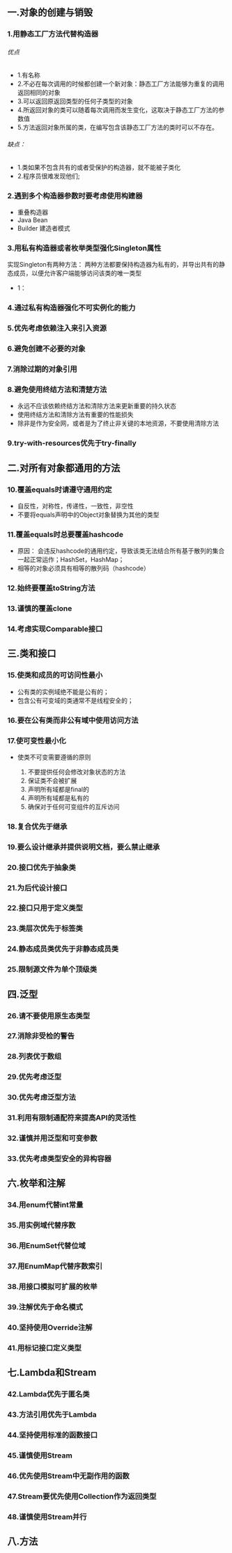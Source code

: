 ## 一.对象的创建与销毁
### 1.用静态工厂方法代替构造器
###### 优点
* 1.有名称
* 2.不必在每次调用的时候都创建一个新对象：静态工厂方法能够为重复的调用返回相同的对象
* 3.可以返回原返回类型的任何子类型的对象
* 4.所返回对象的类可以随着每次调用而发生变化，这取决于静态工厂方法的参数值
* 5.方法返回对象所属的类，在编写包含该静态工厂方法的类时可以不存在。
###### 缺点：
* 1.类如果不包含共有的或者受保护的构造器，就不能被子类化
* 2.程序员很难发现他们;
### 2.遇到多个构造器参数时要考虑使用构建器
* 重叠构造器
* Java Bean
* Builder 建造者模式
### 3.用私有构造器或者枚举类型强化Singleton属性
实现Singleton有两种方法：
两种方法都要保持构造器为私有的，并导出共有的静态成员，以便允许客户端能够访问该类的唯一类型
* 1：

### 4.通过私有构造器强化不可实例化的能力
### 5.优先考虑依赖注入来引入资源

### 6.避免创建不必要的对象
### 7.消除过期的对象引用
### 8.避免使用终结方法和清楚方法
* 永远不应该依赖终结方法和清除方法来更新重要的持久状态
* 使用终结方法和清除方法有重要的性能损失
* 除非是作为安全网，或者是为了终止非关键的本地资源，不要使用清除方法
### 9.try-with-resources优先于try-finally

## 二.对所有对象都通用的方法

### 10.覆盖equals时请遵守通用约定
 * 自反性，对称性，传递性，一致性，非空性
 * 不要将equals声明中的Object对象替换为其他的类型
### 11.覆盖equals时总要覆盖hashcode
* 原因： 会违反hashcode的通用约定，导致该类无法结合所有基于散列的集合一起正常运作；HashSet，HashMap；
* 相等的对象必须具有相等的散列码（hashcode）
### 12.始终要覆盖toString方法
### 13.谨慎的覆盖clone
### 14.考虑实现Comparable接口

## 三.类和接口

### 15.使类和成员的可访问性最小
* 公有类的实例域绝不能是公有的；
* 包含公有可变域的类通常不是线程安全的；
### 16.要在公有类而非公有域中使用访问方法
### 17.使可变性最小化
* 使类不可变需要遵循的原则
  
  1. 不要提供任何会修改对象状态的方法
  2. 保证类不会被扩展
  3. 声明所有域都是final的
  4. 声明所有域都是私有的
  5. 确保对于任何可变组件的互斥访问
### 18.复合优先于继承
### 19.要么设计继承并提供说明文档，要么禁止继承
### 20.接口优先于抽象类
### 21.为后代设计接口
### 22.接口只用于定义类型
### 23.类层次优先于标签类
### 24.静态成员类优先于非静态成员类
### 25.限制源文件为单个顶级类
 
## 四.泛型
### 26.请不要使用原生态类型
### 27.消除非受检的警告
### 28.列表优于数组
### 29.优先考虑泛型
### 30.优先考虑泛型方法
### 31.利用有限制通配符来提高API的灵活性
### 32.谨慎并用泛型和可变参数
### 33.优先考虑类型安全的异构容器
## 六.枚举和注解
### 34.用enum代替int常量
### 35.用实例域代替序数
### 36.用EnumSet代替位域
### 37.用EnumMap代替序数索引
### 38.用接口模拟可扩展的枚举
### 39.注解优先于命名模式
### 40.坚持使用Override注解
### 41.用标记接口定义类型
## 七.Lambda和Stream
### 42.Lambda优先于匿名类
### 43.方法引用优先于Lambda
### 44.坚持使用标准的函数接口
### 45.谨慎使用Stream
### 46.优先使用Stream中无副作用的函数
### 47.Stream要优先使用Collection作为返回类型
### 48.谨慎使用Stream并行
## 八.方法

